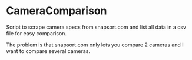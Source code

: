 CameraComparison
================

Script to scrape camera specs from snapsort.com and list all data in a csv file for easy comparison.


The problem is that snapsort.com only lets you compare 2 cameras and I want to compare several cameras.
